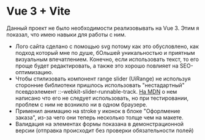 # Vue 3 + Vite

Данный проект не было необходимости реализовывать на Vue 3. Этим я показал, что имею навыки для работы с ним.

- Лого сайта сделано с помощью svg потому как это обусловлено, как подход который мне по душе, бОльшей уникальностью и приятным визуальным впечатлением. Конечно, если использовать текст, то его проще будет редактировать, а также это хорошо повлияет на SEO-оптимизацию.
- Чтобы стилизовать компонент range slider (UiRange) не используя сторонние библиотеки пришлось использовать "нестадартный" псевдоэлемент ::-webkit-slider-runnable-track. [На MDN](https://developer.mozilla.org/en-US/docs/Web/CSS/::-webkit-slider-runnable-track) о нем написано что его не следует использовать, но при тестировании, проблем с ним не возникло ни в одном браузере.
- Применил анимацию на stroke у иконок в блоке "Офорлмение заказа", из-за чего они теперь несколько толще чем на макете.
- Валидация на элементах формы показана в демонстрационной версии (отправка происходит без проверки обязательности полей)